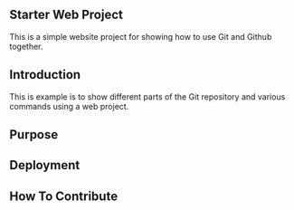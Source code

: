 ## Starter Web Project

This is a simple website project for showing how to use Git and Github together. 

## Introduction

This is example is to show different parts of the Git repository and various commands using a web project.

## Purpose

## Deployment

## How To Contribute